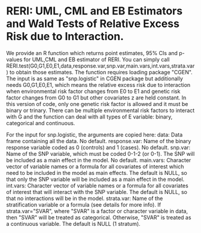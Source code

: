 # RERI: UML, CML and EB Estimators and Wald Tests of Relative Excess Risk due to Interaction.

We provide an R function which returns point estimates, 95% CIs and p-values for UML,CML and EB estimator of RERI. You can simply call RERI.test(G0,G1,E0,E1,data,response.var,snp.var,main.vars,int.vars,strata.var) to obtain those estimates. The function requires loading package "CGEN". The input is as same as "snp.logistic" in CGEN package but additionally needs G0,G1,E0,E1, which means the relative excess risk due to interaction when environmental risk factor changes from E0 to E1 and genetic risk factor changes from G0 to G1 but other covariates z are held constant. In this version of code, only one genetic risk factor is allowed and it must be binary or trinary. There can be multiple environmental risk factors to interact with G and the function can deal with all types of E variable: binary, categorical and continuous. 

For the input for snp.logistic, the arguments are copied here:
data: Data frame containing all the data. No default.
response.var: Name of the binary response variable coded as 0 (controls) and 1 (cases). No default.
snp.var: Name of the SNP variable, which must be coded 0-1-2 (or 0-1). The SNP will be included as a main effect in the model. No default.
main.vars: Character vector of variable names or a formula for all covariates of interest which need to be included in the model as main effects. The default is NULL, so that only the SNP variable will be included as a main effect in the model.
int.vars: Character vector of variable names or a formula for all covariates of interest that will interact with the SNP variable. The default is NULL, so that no interactions will be in the model.
strata.var: Name of the stratification variable or a formula (see details for more info). If strata.var="SVAR", where "SVAR" is a factor or character variable in data, then "SVAR" will be treated as categorical. Otherwise, "SVAR" is treated as a continuous variable. The default is NULL (1 stratum).
